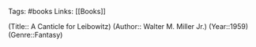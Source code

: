 Tags: #books
Links: [[Books]]

(Title:: A Canticle for Leibowitz)
(Author:: Walter M. Miller Jr.)
(Year::1959)
(Genre::Fantasy)









